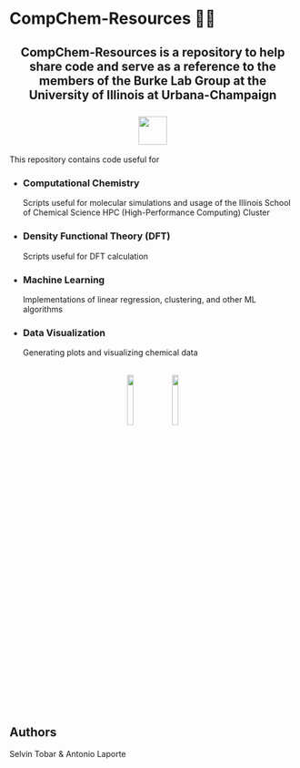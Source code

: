 # CompChem-Resources 🤖🧪
<h2 align="center">
  CompChem-Resources is a repository to help share code and serve as a reference to the members of the Burke Lab Group at the University of Illinois at Urbana-Champaign
  <br>
  <br>
  <img height="50" src="https://web.faa.illinois.edu/app/uploads/sites/14/2022/12/blockI_800x610-500x0-c-default.jpg" />
</h2>
This repository contains code useful for


<br>

* ### Computational Chemistry
  Scripts useful for molecular simulations and usage of the Illinois School of Chemical Science HPC (High-Performance Computing) Cluster

* ### Density Functional Theory (DFT)
  Scripts useful for DFT calculation

* ### Machine Learning
  Implementations of linear regression, clustering, and other ML algorithms

* ### Data Visualization
  Generating plots and visualizing chemical data

<br>
<div align="center">
<kdb> 
<img src="ml.gif" width="15%"/>
</kdb>
  <img src="ml.gif" width="15%"/>

</div>

## Authors 
Selvin Tobar & Antonio Laporte 
